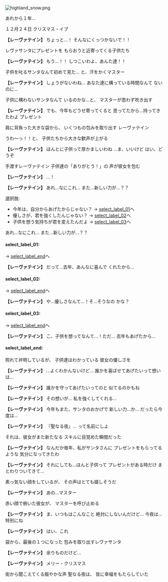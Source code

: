 
![highland_snow.png](../images/backgrounds/highland_snow.png)

あれから１年…

１２月２４日
クリスマス・イブ

**【レーヴァテイン】**
ちょっと…！
そんなにくっつかないで！！

レヴァサンタにプレゼントを
もらおうと近寄ってくる子供たち

**【レーヴァテイン】**
もう…！！
しつこいわよ、あんた達！！

子供を叱るサンタなんて初めて見た…
と、汗をかくマスター

**【レーヴァテイン】**
しょうがないわね…
あなた達に構っている時間なんて
ないのに…

子供に構わないサンタなんて
いるのかな…と、
マスターが思わず吹き出す

**【レーヴァテイン】**
でも、今年もどうせ寄ってくると
思ってたから…持ってきたわよ
プレゼント

肩に背負った大きな袋から、
いくつもの包みを取り出す
レーヴァテイン

うわ〜っ！！と、
子供たちから大きな歓声が上がる

**【レーヴァテイン】**
ほんとに子供って厚かましいわね
…ま、いいけど
はい、どうぞ

手渡すレーヴァテイン
子供達の「ありがとう！」の
声が彼女を包む

**【レーヴァテイン】**
…！

**【レーヴァテイン】**
あれ…なにこれ…
また…新しい力が…？？

選択肢:
- 今年は、自分からあげたからじゃない？ → [select_label_01](#select_label_01)へ
- 優しさが、君を強くしたんじゃない？ → [select_label_02](#select_label_02)へ
- 子供を想う気持ちが君を変えたんだよ → [select_label_03](#select_label_03)へ

あれ…なにこれ…
また…新しい力が…？？

#### select_label_01:
 → [select_label_end](#select_label_end)へ

**【レーヴァテイン】**
だって…去年、あんなに喜んで
くれたから…

#### select_label_02:
 → [select_label_end](#select_label_end)へ

**【レーヴァテイン】**
や…優しさなんて…！そ…そうなの
かな？

#### select_label_03:
 → [select_label_end](#select_label_end)へ

**【レーヴァテイン】**
こ、子供を想ってなんて…！ただ…
去年もあげたから…

#### select_label_end:

照れて弁明しているが、
子供達はわかっている
彼女の優しさを

**【レーヴァテイン】**
…よくわかんないけど…
誰かを喜ばせてあげたいって想いは…

**【レーヴァテイン】**
誰かを守ってあげたいってのと
似てるのかもね

**【レーヴァテイン】**
その想いが…
私を強くしてくれる…

**【レーヴァテイン】**
今年もまた、サンタのおかげで
新しい力…か…
だったら今度は…

**【レーヴァテイン】**
『聖なる夜』…
って名前にしよ

それは、彼女がまた新たなる
スキルに目覚めた瞬間だった

**【レーヴァテイン】**
なんだか毎年、私がサンタさんに
プレゼントをもらってるような
気分になってきたわ

**【レーヴァテイン】**
それにしても…ほんと子供って
プレゼントがある時だけ
まとわりついてきて…

素っ気ない顔をしているが、
その声はとても嬉しそうだ

**【レーヴァテイン】**
あの…マスター

赤い顔で俯いた彼女が、
マスターを呼び止める

**【レーヴァテイン】**
ま、いつもはこんなこと
絶対にしないんだけど…
今夜は…特別にね

**【レーヴァテイン】**
はい、これ

袋から、最後の１つになった
包みを取り出すレヴァサンタ

**【レーヴァテイン】**
余りものだけど…

**【レーヴァテイン】**
メリー・クリスマス

街から聞こえてくる賑やかな声
聖なる夜は、
皆に幸福をもたらしていた